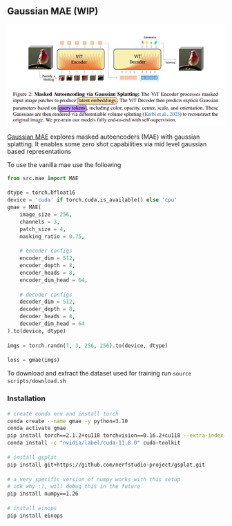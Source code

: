 ## Gaussian MAE (WIP)

<img src="./assets/gmae.png" width="650px"></img>

<a href="https://arxiv.org/abs/2501.03229v1">Gaussian MAE</a> explores masked autoencoders (MAE) with gaussian splatting. It enables some zero shot capabilities via mid level gaussian based representations

To use the vanilla mae use the following
```python
from src.mae import MAE

dtype = torch.bfloat16
device = 'cuda' if torch.cuda.is_available() else 'cpu'
gmae = MAE(
    image_size = 256,
    channels = 3,
    patch_size = 4,
    masking_ratio = 0.75,

    # encoder configs
    encoder_dim = 512,
    encoder_depth = 8,
    encoder_heads = 8,
    encoder_dim_head = 64,

    # decoder configs
    decoder_dim = 512,
    decoder_depth = 8,
    decoder_heads = 8,
    decoder_dim_head = 64
).to(device, dtype)

imgs = torch.randn(7, 3, 256, 256).to(device, dtype)

loss = gmae(imgs)
```

To download and extract the dataset used for training run `source scripts/download.sh`

### Installation

```bash
# create conda env and install torch
conda create --name gmae -y python=3.10
conda activate gmae
pip install torch==2.1.2+cu118 torchvision==0.16.2+cu118 --extra-index-url https://download.pytorch.org/whl/cu118
conda install -c "nvidia/label/cuda-11.8.0" cuda-toolkit

# install gsplat
pip install git+https://github.com/nerfstudio-project/gsplat.git

# a very specific version of numpy works with this setup
# idk why :), will debug this in the future
pip install numpy==1.26

# install einops
pip install einops
```